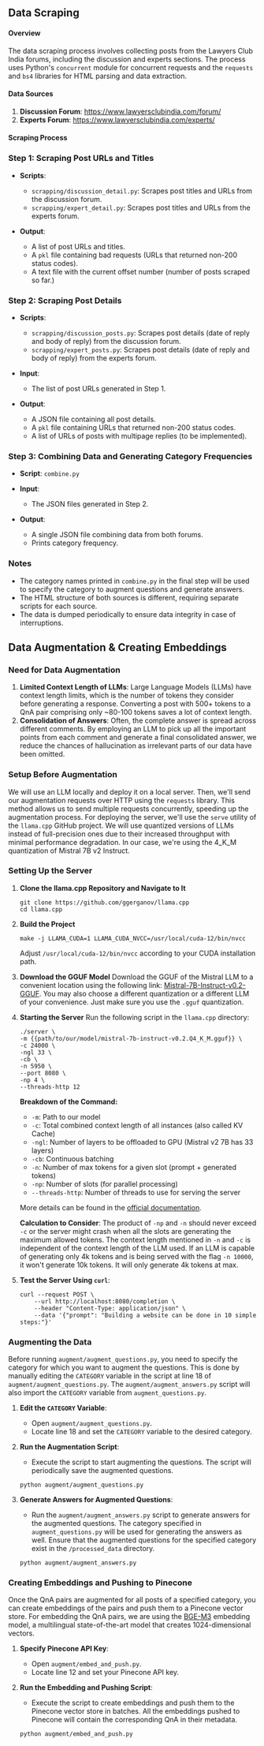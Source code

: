 ## Data Scraping

#### Overview

The data scraping process involves collecting posts from the Lawyers Club India forums, including the discussion and experts sections. The process uses Python's `concurrent` module for concurrent requests and the `requests` and `bs4` libraries for HTML parsing and data extraction.

#### Data Sources

1. **Discussion Forum**: https://www.lawyersclubindia.com/forum/
2. **Experts Forum**: https://www.lawyersclubindia.com/experts/

#### Scraping Process

### Step 1: Scraping Post URLs and Titles

- **Scripts**:
  - `scrapping/discussion_detail.py`: Scrapes post titles and URLs from the discussion forum.
  - `scrapping/expert_detail.py`: Scrapes post titles and URLs from the experts forum.

- **Output**:
  - A list of post URLs and titles.
  - A `pkl` file containing bad requests (URLs that returned non-200 status codes).
  - A text file with the current offset number (number of posts scraped so far.)

### Step 2: Scraping Post Details

- **Scripts**:
  - `scrapping/discussion_posts.py`: Scrapes post details (date of reply and body of reply) from the discussion forum.
  - `scrapping/expert_posts.py`: Scrapes post details (date of reply and body of reply) from the experts forum.

- **Input**:
  - The list of post URLs generated in Step 1.

- **Output**:
  - A JSON file containing all post details.
  - A `pkl` file containing URLs that returned non-200 status codes.
  - A list of URLs of posts with multipage replies (to be implemented).

### Step 3: Combining Data and Generating Category Frequencies

- **Script**: `combine.py`

- **Input**:
  - The JSON files generated in Step 2.

- **Output**:
  - A single JSON file combining data from both forums.
  - Prints category frequency.

### Notes

- The category names printed in `combine.py` in the final step will be used to specify the category to augment questions and generate answers.
- The HTML structure of both sources is different, requiring separate scripts for each source.
- The data is dumped periodically to ensure data integrity in case of interruptions.

## Data Augmentation & Creating Embeddings

### Need for Data Augmentation

1. **Limited Context Length of LLMs**: Large Language Models (LLMs) have context length limits, which is the number of tokens they consider before generating a response. Converting a post with 500+ tokens to a QnA pair comprising only ~80-100 tokens saves a lot of context length.
2. **Consolidation of Answers**: Often, the complete answer is spread across different comments. By employing an LLM to pick up all the important points from each comment and generate a final consolidated answer, we reduce the chances of hallucination as irrelevant parts of our data have been omitted.

### Setup Before Augmentation

We will use an LLM locally and deploy it on a local server. Then, we'll send our augmentation requests over HTTP using the `requests` library. This method allows us to send multiple requests concurrently, speeding up the augmentation process. For deploying the server, we'll use the `serve` utility of the `llama.cpp` GitHub project. We will use quantized versions of LLMs instead of full-precision ones due to their increased throughput with minimal performance degradation. In our case, we're using the 4_K_M quantization of Mistral 7B v2 Instruct.

### Setting Up the Server

1. **Clone the llama.cpp Repository and Navigate to It**
    ```shell
    git clone https://github.com/ggerganov/llama.cpp
    cd llama.cpp
    ```

2. **Build the Project**
    ```shell
    make -j LLAMA_CUDA=1 LLAMA_CUDA_NVCC=/usr/local/cuda-12/bin/nvcc
    ```
    Adjust `/usr/local/cuda-12/bin/nvcc` according to your CUDA installation path.

3. **Download the GGUF Model**
    Download the GGUF of the Mistral LLM to a convenient location using the following link: [Mistral-7B-Instruct-v0.2-GGUF](https://huggingface.co/TheBloke/Mistral-7B-Instruct-v0.2-GGUF/resolve/main/mistral-7b-instruct-v0.2.Q4_K_M.gguf). You may also choose a different quantization or a different LLM of your convenience. Just make sure you use the `.gguf` quantization.

4. **Starting the Server**
    Run the following script in the `llama.cpp` directory:
    ```shell
    ./server \
    -m {{path/to/our/model/mistral-7b-instruct-v0.2.Q4_K_M.gguf}} \
    -c 24000 \
    -ngl 33 \
    -cb \
    -n 5950 \
    --port 8080 \
    -np 4 \
    --threads-http 12
    ```

    **Breakdown of the Command:**
    - `-m`: Path to our model
    - `-c`: Total combined context length of all instances (also called KV Cache)
    - `-ngl`: Number of layers to be offloaded to GPU (Mistral v2 7B has 33 layers)
    - `-cb`: Continuous batching
    - `-n`: Number of max tokens for a given slot (prompt + generated tokens)
    - `-np`: Number of slots (for parallel processing)
    - `--threads-http`: Number of threads to use for serving the server

    More details can be found in the [official documentation](https://github.com/ggerganov/llama.cpp/blob/master/examples/server/README.md).

    **Calculation to Consider**: The product of `-np` and `-n` should never exceed `-c` or the server might crash when all the slots are generating the maximum allowed tokens. The context length mentioned in `-n` and `-c` is independent of the context length of the LLM used. If an LLM is capable of generating only 4k tokens and is being served with the flag `-n 10000`, it won't generate 10k tokens. It will only generate 4k tokens at max.

5. **Test the Server Using `curl`**:
    ```shell
    curl --request POST \
        --url http://localhost:8080/completion \
        --header "Content-Type: application/json" \
        --data '{"prompt": "Building a website can be done in 10 simple steps:"}'
    ```

### Augmenting the Data

Before running `augment/augment_questions.py`, you need to specify the category for which you want to augment the questions. This is done by manually editing the `CATEGORY` variable in the script at line 18 of `augment/augment_questions.py`. The `augment/augment_answers.py` script will also import the `CATEGORY` variable from `augment_questions.py`.

1. **Edit the `CATEGORY` Variable**:
    - Open `augment/augment_questions.py`.
    - Locate line 18 and set the `CATEGORY` variable to the desired category.

2. **Run the Augmentation Script**:
    - Execute the script to start augmenting the questions. The script will periodically save the augmented questions.
    ```shell
    python augment/augment_questions.py
    ```

3. **Generate Answers for Augmented Questions**:
    - Run the `augment/augment_answers.py` script to generate answers for the augmented questions. The category specified in `augment_questions.py` will be used for generating the answers as well. Ensure that the augmented questions for the specified category exist in the `/processed_data` directory.
    ```shell
    python augment/augment_answers.py
    ```

### Creating Embeddings and Pushing to Pinecone

Once the QnA pairs are augmented for all posts of a specified category, you can create embeddings of the pairs and push them to a Pinecone vector store. For embedding the QnA pairs, we are using the [BGE-M3](https://huggingface.co/BAAI/bge-m3) embedding model, a multilingual state-of-the-art model that creates 1024-dimensional vectors.

1. **Specify Pinecone API Key**:
    - Open `augment/embed_and_push.py`.
    - Locate line 12 and set your Pinecone API key.

2. **Run the Embedding and Pushing Script**:
    - Execute the script to create embeddings and push them to the Pinecone vector store in batches. All the embeddings pushed to Pinecone will contain the corresponding QnA in their metadata.
    ```shell
    python augment/embed_and_push.py
    ```
